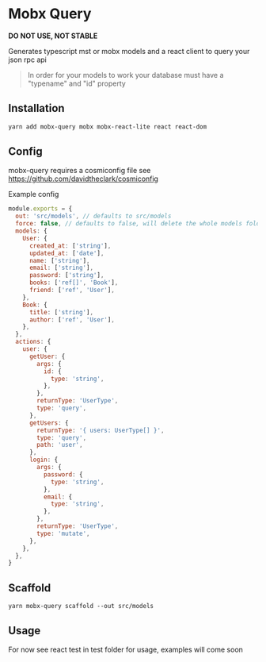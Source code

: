 # Mobx Query

**DO NOT USE, NOT STABLE**

Generates typescript mst or mobx models and a react client to query your json rpc api

> In order for your models to work your database must have a "typename" and "id" property

## Installation

```bash
yarn add mobx-query mobx mobx-react-lite react react-dom
```

## Config

mobx-query requires a cosmiconfig file see https://github.com/davidtheclark/cosmiconfig

Example config

```js
module.exports = {
  out: 'src/models', // defaults to src/models
  force: false, // defaults to false, will delete the whole models folder so be careful
  models: {
    User: {
      created_at: ['string'],
      updated_at: ['date'],
      name: ['string'],
      email: ['string'],
      password: ['string'],
      books: ['ref[]', 'Book'],
      friend: ['ref', 'User'],
    },
    Book: {
      title: ['string'],
      author: ['ref', 'User'],
    },
  },
  actions: {
    user: {
      getUser: {
        args: {
          id: {
            type: 'string',
          },
        },
        returnType: 'UserType',
        type: 'query',
      },
      getUsers: {
        returnType: '{ users: UserType[] }',
        type: 'query',
        path: 'user',
      },
      login: {
        args: {
          password: {
            type: 'string',
          },
          email: {
            type: 'string',
          },
        },
        returnType: 'UserType',
        type: 'mutate',
      },
    },
  },
}
```

## Scaffold

```
yarn mobx-query scaffold --out src/models
```

## Usage

For now see react test in test folder for usage, examples will come soon
